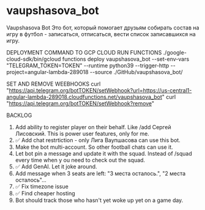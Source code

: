 # vaupshasova_bot
Vaupshasova Bot
Это бот, который помогает друзьям собирать состав на игру в футбол - записаться, отписаться, вести список записавшихся на игру.

DEPLOYMENT COMMAND TO GCP CLOUD RUN FUNCTIONS
./google-cloud-sdk/bin/gcloud functions deploy vaupshasova_bot --set-env-vars "TELEGRAM_TOKEN=TOKEN" --runtime python39 --trigger-http --project=angular-lambda-289018 --source ./GitHub/vaupshasova_bot/

SET AND REMOVE WEEBHOOKS
curl "https://api.telegram.org/botTOKEN/setWebhook?url=https://us-central1-angular-lambda-289018.cloudfunctions.net/vaupshasova_bot"
curl "https://api.telegram.org/botTOKEN/setWebhook?remove"

BACKLOG
1. Add ability to register player on their behalf. Like /add Сергей Лисовский. This is power user features, only for me.
2. ✅ Add chat restrtiction - only Лига Ваупшасова can use this bot.
3. Make the bot multi-account. So other football chats can use it.
4. Let bot pin a message and update it with the squad. Instead of /squad every time when y ou need to check out the squad.
5. ✅ Add GenAI. Let it joke around.
6. Add message when 3 seats are left: "3 места осталось.", "2 места осталось"...
7. ✅ Fix timezone issue
8. ✅ Find cheaper hosting
9. Bot should track those who hasn't yet woke up yet on a game day.
